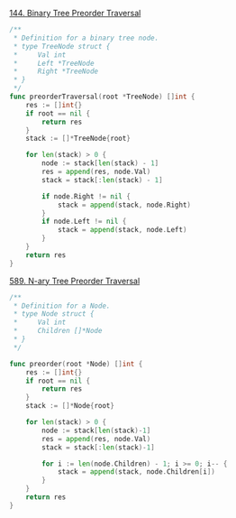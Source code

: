 [144. Binary Tree Preorder Traversal](https://leetcode.com/problems/binary-tree-preorder-traversal/)

```go
/**
 * Definition for a binary tree node.
 * type TreeNode struct {
 *     Val int
 *     Left *TreeNode
 *     Right *TreeNode
 * }
 */
func preorderTraversal(root *TreeNode) []int {
    res := []int{}
    if root == nil {
        return res
    }
    stack := []*TreeNode{root}

    for len(stack) > 0 {
        node := stack[len(stack) - 1]
        res = append(res, node.Val)
        stack = stack[:len(stack) - 1]

        if node.Right != nil {
            stack = append(stack, node.Right)
        }
        if node.Left != nil {
            stack = append(stack, node.Left)
        }
    }
    return res
}
```

[589. N-ary Tree Preorder Traversal](https://leetcode.com/problems/n-ary-tree-preorder-traversal/)

```go
/**
 * Definition for a Node.
 * type Node struct {
 *     Val int
 *     Children []*Node
 * }
 */

func preorder(root *Node) []int {
    res := []int{}
    if root == nil {
        return res
    }
    stack := []*Node{root}

    for len(stack) > 0 {
        node := stack[len(stack)-1]
        res = append(res, node.Val)
        stack = stack[:len(stack)-1]

        for i := len(node.Children) - 1; i >= 0; i-- {
            stack = append(stack, node.Children[i])
        }
    }
    return res
}
```
